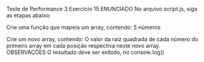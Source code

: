 Teste de Performance 3
Exercício 15
ENUNCIADO
No arquivo script.js, siga as etapas abaixo:

Crie uma função que mapeia um array, contendo:
5 números

Crie um novo array, contendo:
O valor da raiz quadrada de cada número do primeiro array em cada posição respectiva neste novo array.
OBSERVAÇÕES
O resultado deve ser exibido, no console.log()